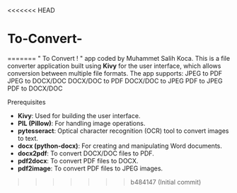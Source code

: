 <<<<<<< HEAD
# To-Convert-
=======
" To Convert ! " app coded by Muhammet Salih Koca. This is a file converter application built using **Kivy** for the user interface, which allows conversion between multiple file formats. 
The app supports: 
JPEG to PDF
JPEG to DOCX/DOC
DOCX/DOC to PDF 
DOCX/DOC to JPEG 
PDF to JPEG  
PDF to DOCX/DOC

Prerequisites
- **Kivy**: Used for building the user interface.
- **PIL (Pillow)**: For handling image operations.
- **pytesseract**: Optical character recognition (OCR) tool to convert images to text.
- **docx (python-docx)**: For creating and manipulating Word documents.
- **docx2pdf**: To convert DOCX/DOC files to PDF.
- **pdf2docx**: To convert PDF files to DOCX.
- **pdf2image**: To convert PDF files to JPEG images.
>>>>>>> b484147 (Initial commit)
